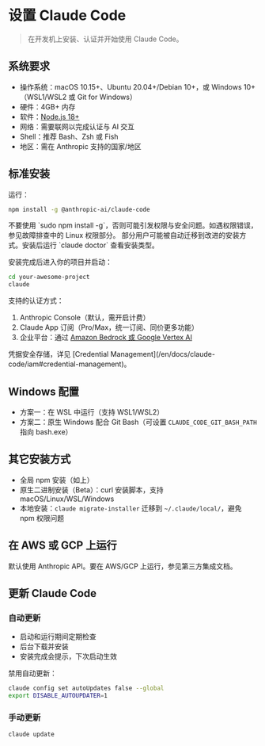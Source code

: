 # 设置 Claude Code

> 在开发机上安装、认证并开始使用 Claude Code。

## 系统要求

- 操作系统：macOS 10.15+、Ubuntu 20.04+/Debian 10+，或 Windows 10+（WSL1/WSL2 或 Git for Windows）
- 硬件：4GB+ 内存
- 软件：[Node.js 18+](https://nodejs.org/en/download)
- 网络：需要联网以完成认证与 AI 交互
- Shell：推荐 Bash、Zsh 或 Fish
- 地区：需在 Anthropic 支持的国家/地区

## 标准安装

运行：

```sh
npm install -g @anthropic-ai/claude-code
```

<Warning>
  不要使用 `sudo npm install -g`，否则可能引发权限与安全问题。如遇权限错误，参见故障排查中的 Linux 权限部分。
</Warning>

<Note>
  部分用户可能被自动迁移到改进的安装方式。安装后运行 `claude doctor` 查看安装类型。
</Note>

安装完成后进入你的项目并启动：

```bash
cd your-awesome-project
claude
```

支持的认证方式：
1. Anthropic Console（默认，需开启计费）
2. Claude App 订阅（Pro/Max，统一订阅、同价更多功能）
3. 企业平台：通过 [Amazon Bedrock 或 Google Vertex AI](/en/docs/claude-code/third-party-integrations)

<Note>
  凭据安全存储，详见 [Credential Management](/en/docs/claude-code/iam#credential-management)。
</Note>

## Windows 配置

- 方案一：在 WSL 中运行（支持 WSL1/WSL2）
- 方案二：原生 Windows 配合 Git Bash（可设置 `CLAUDE_CODE_GIT_BASH_PATH` 指向 bash.exe）

## 其它安装方式

- 全局 npm 安装（如上）
- 原生二进制安装（Beta）：curl 安装脚本，支持 macOS/Linux/WSL/Windows
- 本地安装：`claude migrate-installer` 迁移到 `~/.claude/local/`，避免 npm 权限问题

## 在 AWS 或 GCP 上运行

默认使用 Anthropic API。要在 AWS/GCP 上运行，参见第三方集成文档。

## 更新 Claude Code

### 自动更新

- 启动和运行期间定期检查
- 后台下载并安装
- 安装完成会提示，下次启动生效

禁用自动更新：
```bash
claude config set autoUpdates false --global
export DISABLE_AUTOUPDATER=1
```

### 手动更新

```bash
claude update
```

